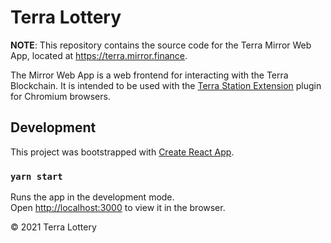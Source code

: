 # Terra Lottery

**NOTE**: This repository contains the source code for the Terra Mirror Web App, located at https://terra.mirror.finance.

The Mirror Web App is a web frontend for interacting with the Terra Blockchain. It is intended to be used with the [Terra Station Extension](https://terra.money/extension) plugin for Chromium browsers.

## Development
This project was bootstrapped with [Create React App](https://github.com/facebook/create-react-app).

### `yarn start`
Runs the app in the development mode.<br>
Open [http://localhost:3000](http://localhost:3000) to view it in the browser.

© 2021 Terra Lottery
